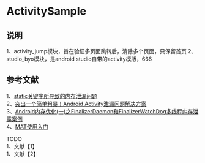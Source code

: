 # ActivitySample

## 说明
1、activity_jump模块，旨在验证多页面跳转后，清除多个页面，只保留首页
2、studio_byo模块，是android studio自带的activity模版，666

## 参考文献
1、[static关键字所导致的内存泄漏问题](https://blog.csdn.net/lovejavasman/article/details/52643089)  
2、[突出一个简单粗暴！Android Activity泄漏问题解决方案](https://blog.csdn.net/u010944680/article/details/51921284)   
3、[Android内存优化(一)之FinalizerDaemon和FinalizerWatchDog多线程内存泄露案例](https://blog.csdn.net/longlong2015/article/details/79487520)       
4、[MAT使用入门](https://www.jianshu.com/p/d8e247b1e7b2)          
 
TODO   
1、文献【1】   
1、文献【2】   
